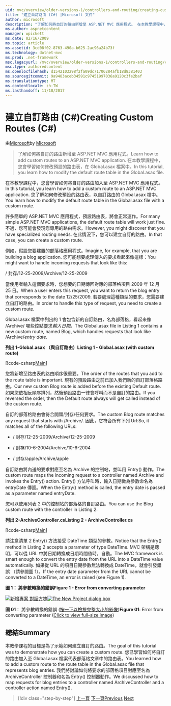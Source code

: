 ```yaml
---
uid: mvc/overview/older-versions-1/controllers-and-routing/creating-custom-routes-cs
title: "建立自訂路由 (C#) |Microsoft 文件"
author: microsoft
description: "了解如何將自訂的路由新增至 ASP.NET MVC 應用程式。 在本教學課程中，您會學習如何修改預設的路由表，在 Global.asax 檔案中。"
ms.author: aspnetcontent
manager: wpickett
ms.date: 02/16/2009
ms.topic: article
ms.assetid: 3cd08f02-8763-490a-b625-2ac96a24b73f
ms.technology: dotnet-mvc
ms.prod: .net-framework
msc.legacyurl: /mvc/overview/older-versions-1/controllers-and-routing/creating-custom-routes-cs
msc.type: authoredcontent
ms.openlocfilehash: d1542103298f2fa09dc71706284afb18d8381403
ms.sourcegitcommit: 9a9483aceb34591c97451997036a9120c3fe2baf
ms.translationtype: MT
ms.contentlocale: zh-TW
ms.lasthandoff: 11/10/2017
---
```

<a name="creating-custom-routes-c"></a><span data-ttu-id="404b8-104">建立自訂路由 (C#)</span><span class="sxs-lookup"><span data-stu-id="404b8-104">Creating Custom Routes (C#)</span></span>
====================
<span data-ttu-id="404b8-105">由[Microsoft](https://github.com/microsoft)</span><span class="sxs-lookup"><span data-stu-id="404b8-105">by [Microsoft](https://github.com/microsoft)</span></span>

> <span data-ttu-id="404b8-106">了解如何將自訂的路由新增至 ASP.NET MVC 應用程式。</span><span class="sxs-lookup"><span data-stu-id="404b8-106">Learn how to add custom routes to an ASP.NET MVC application.</span></span> <span data-ttu-id="404b8-107">在本教學課程中，您會學習如何修改預設的路由表，在 Global.asax 檔案中。</span><span class="sxs-lookup"><span data-stu-id="404b8-107">In this tutorial, you learn how to modify the default route table in the Global.asax file.</span></span>


<span data-ttu-id="404b8-108">在本教學課程中，您會學習如何將自訂的路由加入至 ASP.NET MVC 應用程式。</span><span class="sxs-lookup"><span data-stu-id="404b8-108">In this tutorial, you learn how to add a custom route to an ASP.NET MVC application.</span></span> <span data-ttu-id="404b8-109">您了解如何修改預設的路由表，以自訂路由的 Global.asax 檔中。</span><span class="sxs-lookup"><span data-stu-id="404b8-109">You learn how to modify the default route table in the Global.asax file with a custom route.</span></span>

<span data-ttu-id="404b8-110">許多簡單的 ASP.NET MVC 應用程式，預設路由表，將會正常運作。</span><span class="sxs-lookup"><span data-stu-id="404b8-110">For many simple ASP.NET MVC applications, the default route table will work just fine.</span></span> <span data-ttu-id="404b8-111">不過，您可能會發現您專用的路由需求。</span><span class="sxs-lookup"><span data-stu-id="404b8-111">However, you might discover that you have specialized routing needs.</span></span> <span data-ttu-id="404b8-112">在此情況下，您可以建立自訂的路由。</span><span class="sxs-lookup"><span data-stu-id="404b8-112">In that case, you can create a custom route.</span></span>

<span data-ttu-id="404b8-113">例如，假設您要建置的部落格應用程式。</span><span class="sxs-lookup"><span data-stu-id="404b8-113">Imagine, for example, that you are building a blog application.</span></span> <span data-ttu-id="404b8-114">您可能想要處理傳入的要求看起來像這樣：</span><span class="sxs-lookup"><span data-stu-id="404b8-114">You might want to handle incoming requests that look like this:</span></span>

<span data-ttu-id="404b8-115">/ 封存/12-25-2009</span><span class="sxs-lookup"><span data-stu-id="404b8-115">/Archive/12-25-2009</span></span>

<span data-ttu-id="404b8-116">當使用者輸入這個要求時，您想要的日期傳回對應的部落格項目 2009 年 12 月 25 日。</span><span class="sxs-lookup"><span data-stu-id="404b8-116">When a user enters this request, you want to return the blog entry that corresponds to the date 12/25/2009.</span></span> <span data-ttu-id="404b8-117">若要處理這種類型的要求，您需要建立自訂的路由。</span><span class="sxs-lookup"><span data-stu-id="404b8-117">In order to handle this type of request, you need to create a custom route.</span></span>

<span data-ttu-id="404b8-118">Global.asax 檔案中列出的 1 會包含新的自訂路由，名為部落格，看起來像 /Archive/ 哪些控點要求*輸入日期*。</span><span class="sxs-lookup"><span data-stu-id="404b8-118">The Global.asax file in Listing 1 contains a new custom route, named Blog, which handles requests that look like /Archive/*entry date*.</span></span>

<span data-ttu-id="404b8-119">**列出 1-Global.asax （與自訂路由）**</span><span class="sxs-lookup"><span data-stu-id="404b8-119">**Listing 1 - Global.asax (with custom route)**</span></span>

[!code-csharp[Main](creating-custom-routes-cs/samples/sample1.cs)]

<span data-ttu-id="404b8-120">您將新增至路由表的路由順序很重要。</span><span class="sxs-lookup"><span data-stu-id="404b8-120">The order of the routes that you add to the route table is important.</span></span> <span data-ttu-id="404b8-121">現有的預設路由之前已加入我們新的自訂部落格路由。</span><span class="sxs-lookup"><span data-stu-id="404b8-121">Our new custom Blog route is added before the existing Default route.</span></span> <span data-ttu-id="404b8-122">如果您依相反順序排列，然後預設路由一律會呼叫而不是自訂的路由。</span><span class="sxs-lookup"><span data-stu-id="404b8-122">If you reversed the order, then the Default route always will get called instead of the custom route.</span></span>

<span data-ttu-id="404b8-123">自訂的部落格路由會符合開頭/封存/任何要求。</span><span class="sxs-lookup"><span data-stu-id="404b8-123">The custom Blog route matches any request that starts with /Archive/.</span></span> <span data-ttu-id="404b8-124">因此，它符合所有下列 Url:</span><span class="sxs-lookup"><span data-stu-id="404b8-124">So, it matches all of the following URLs:</span></span>

- <span data-ttu-id="404b8-125">/ 封存/12-25-2009</span><span class="sxs-lookup"><span data-stu-id="404b8-125">/Archive/12-25-2009</span></span>

- <span data-ttu-id="404b8-126">/ 封存/10-6-2004</span><span class="sxs-lookup"><span data-stu-id="404b8-126">/Archive/10-6-2004</span></span>

- <span data-ttu-id="404b8-127">/ 封存/apple</span><span class="sxs-lookup"><span data-stu-id="404b8-127">/Archive/apple</span></span>

<span data-ttu-id="404b8-128">自訂路由將內送的要求對應至名為 Archive 的控制站，並叫用 Entry() 動作。</span><span class="sxs-lookup"><span data-stu-id="404b8-128">The custom route maps the incoming request to a controller named Archive and invokes the Entry() action.</span></span> <span data-ttu-id="404b8-129">Entry() 方法呼叫時，輸入日期做為參數命名為 entryDate 傳遞。</span><span class="sxs-lookup"><span data-stu-id="404b8-129">When the Entry() method is called, the entry date is passed as a parameter named entryDate.</span></span>

<span data-ttu-id="404b8-130">您可以使用列表 2 中的控制站的部落格的自訂路由。</span><span class="sxs-lookup"><span data-stu-id="404b8-130">You can use the Blog custom route with the controller in Listing 2.</span></span>

<span data-ttu-id="404b8-131">**列出 2-ArchiveController.cs**</span><span class="sxs-lookup"><span data-stu-id="404b8-131">**Listing 2 - ArchiveController.cs**</span></span>

[!code-csharp[Main](creating-custom-routes-cs/samples/sample2.cs)]

<span data-ttu-id="404b8-132">請注意清單 2 Entry() 方法接受 DateTime 類型的參數。</span><span class="sxs-lookup"><span data-stu-id="404b8-132">Notice that the Entry() method in Listing 2 accepts a parameter of type DateTime.</span></span> <span data-ttu-id="404b8-133">MVC 架構是聰明，可以從 URL 中將日期轉換成日期時間值時，自動。</span><span class="sxs-lookup"><span data-stu-id="404b8-133">The MVC framework is smart enough to convert the entry date from the URL into a DateTime value automatically.</span></span> <span data-ttu-id="404b8-134">如果從 URL 的項目日期參數無法轉換成 DateTime，就會引發錯誤 （請參閱圖 1）。</span><span class="sxs-lookup"><span data-stu-id="404b8-134">If the entry date parameter from the URL cannot be converted to a DateTime, an error is raised (see Figure 1).</span></span>

<span data-ttu-id="404b8-135">**圖 1： 將參數轉換的錯誤**</span><span class="sxs-lookup"><span data-stu-id="404b8-135">**Figure 1 - Error from converting parameter**</span></span>


<span data-ttu-id="404b8-136">[![新增專案 對話方塊](creating-custom-routes-cs/_static/image1.jpg)](creating-custom-routes-cs/_static/image1.png)</span><span class="sxs-lookup"><span data-stu-id="404b8-136">[![The New Project dialog box](creating-custom-routes-cs/_static/image1.jpg)](creating-custom-routes-cs/_static/image1.png)</span></span>

<span data-ttu-id="404b8-137">**圖 01**： 將參數轉換的錯誤 ([按一下以檢視完整大小的影像](creating-custom-routes-cs/_static/image2.png))</span><span class="sxs-lookup"><span data-stu-id="404b8-137">**Figure 01**: Error from converting parameter ([Click to view full-size image](creating-custom-routes-cs/_static/image2.png))</span></span>


## <a name="summary"></a><span data-ttu-id="404b8-138">總結</span><span class="sxs-lookup"><span data-stu-id="404b8-138">Summary</span></span>

<span data-ttu-id="404b8-139">本教學課程的目標是為了示範如何建立自訂的路由。</span><span class="sxs-lookup"><span data-stu-id="404b8-139">The goal of this tutorial was to demonstrate how you can create a custom route.</span></span> <span data-ttu-id="404b8-140">您已學習如何將自訂的路由加入至 Global.asax 檔案代表部落格文章中的路由表。</span><span class="sxs-lookup"><span data-stu-id="404b8-140">You learned how to add a custom route to the route table in the Global.asax file that represents blog entries.</span></span> <span data-ttu-id="404b8-141">我們將討論如何將要求的部落格項目對應至名為 ArchiveController 控制器和名為 Entry() 控制器動作。</span><span class="sxs-lookup"><span data-stu-id="404b8-141">We discussed how to map requests for blog entries to a controller named ArchiveController and a controller action named Entry().</span></span>

>[!div class="step-by-step"]
<span data-ttu-id="404b8-142">[上一頁](aspnet-mvc-controllers-overview-cs.md)
[下一頁](creating-a-route-constraint-cs.md)</span><span class="sxs-lookup"><span data-stu-id="404b8-142">[Previous](aspnet-mvc-controllers-overview-cs.md)
[Next](creating-a-route-constraint-cs.md)</span></span>
